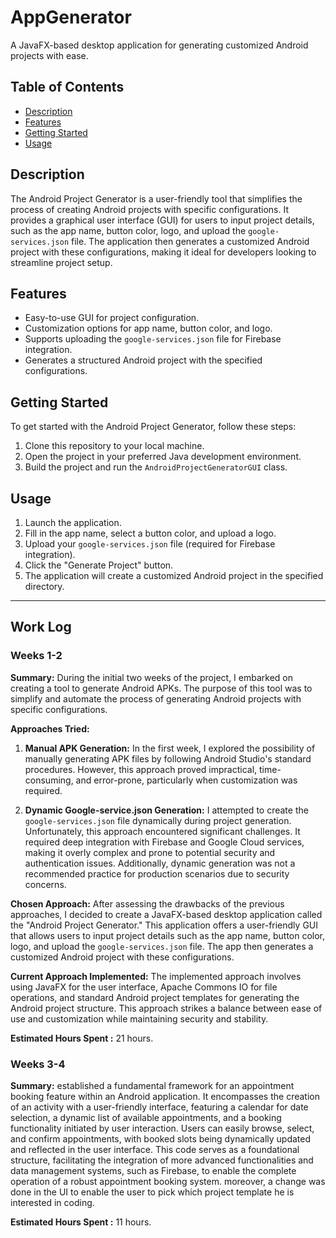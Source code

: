 # AppGenerator

A JavaFX-based desktop application for generating customized Android projects with ease.

## Table of Contents

- [Description](#description)
- [Features](#features)
- [Getting Started](#getting-started)
- [Usage](#usage)

## Description

The Android Project Generator is a user-friendly tool that simplifies the process of creating Android projects with specific configurations. It provides a graphical user interface (GUI) for users to input project details, such as the app name, button color, logo, and upload the `google-services.json` file. The application then generates a customized Android project with these configurations, making it ideal for developers looking to streamline project setup.

## Features

- Easy-to-use GUI for project configuration.
- Customization options for app name, button color, and logo.
- Supports uploading the `google-services.json` file for Firebase integration.
- Generates a structured Android project with the specified configurations.

## Getting Started

To get started with the Android Project Generator, follow these steps:

1. Clone this repository to your local machine.
2. Open the project in your preferred Java development environment.
3. Build the project and run the `AndroidProjectGeneratorGUI` class.

## Usage

1. Launch the application.
2. Fill in the app name, select a button color, and upload a logo.
3. Upload your `google-services.json` file (required for Firebase integration).
4. Click the "Generate Project" button.
5. The application will create a customized Android project in the specified directory.
---
## Work Log

### Weeks 1-2

**Summary:**
During the initial two weeks of the project, I embarked on creating a tool to generate Android APKs. The purpose of this tool was to simplify and automate the process of generating Android projects with specific configurations.

**Approaches Tried:**
1. **Manual APK Generation:** In the first week, I explored the possibility of manually generating APK files by following Android Studio's standard procedures. However, this approach proved impractical, time-consuming, and error-prone, particularly when customization was required.

2. **Dynamic Google-service.json Generation:** I attempted to create the `google-services.json` file dynamically during project generation. Unfortunately, this approach encountered significant challenges. It required deep integration with Firebase and Google Cloud services, making it overly complex and prone to potential security and authentication issues. Additionally, dynamic generation was not a recommended practice for production scenarios due to security concerns.

**Chosen Approach:**
After assessing the drawbacks of the previous approaches, I decided to create a JavaFX-based desktop application called the "Android Project Generator." This application offers a user-friendly GUI that allows users to input project details such as the app name, button color, logo, and upload the `google-services.json` file. The app then generates a customized Android project with these configurations.

**Current Approach Implemented:**
The implemented approach involves using JavaFX for the user interface, Apache Commons IO for file operations, and standard Android project templates for generating the Android project structure. This approach strikes a balance between ease of use and customization while maintaining security and stability.

**Estimated Hours Spent :** 21 hours.

### Weeks 3-4

**Summary:**
established a fundamental framework for an appointment booking feature within an Android application. 
It encompasses the creation of an activity with a user-friendly interface, featuring a calendar for date selection, a dynamic list of available appointments, and a booking functionality initiated by user interaction. 
Users can easily browse, select, and confirm appointments, with booked slots being dynamically updated and reflected in the user interface. This code serves as a foundational structure, facilitating the integration of more advanced functionalities and data management systems, such as Firebase, to enable the complete operation of a robust appointment booking system.
moreover, a change was done in the UI to enable the user to pick which project template he is interested in coding.

**Estimated Hours Spent :** 11 hours.


